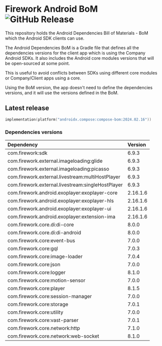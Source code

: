 # Firework Android BoM ![GitHub Release](https://img.shields.io/github/v/release/loopsocial/firework-android-bom?label=GitHub%20Release&color=%2399CC00)

This repository holds the Android Dependencies Bill of Materials - BoM which the Android SDK clients can use.

The Android Dependencies BoM is a Gradle file that defines all the dependencies versions for the client app which is using the Company Android SDKs.
It also includes the Android core modules versions that will be open-sourced at some point.

This is useful to avoid conflicts between SDKs using different core modules or Company/Client apps using a core.

Using the BoM version, the app doesn't need to define the dependencies versions, and it will use the versions defined in the BoM.

## Latest release

```kotlin
implementation(platform("androidx.compose:compose-bom:2024.02.16"))
```

### Dependencies versions

| Dependency                                        | Version  |
|:--------------------------------------------------|:---------|
| com.firework:sdk                                  | 6.9.3    |
| com.firework.external.imageloading:glide          | 6.9.3    |
| com.firework.external.imageloading:picasso        | 6.9.3    |
| com.firework.external.livestream:multiHostPlayer  | 6.9.3    |
| com.firework.external.livestream:singleHostPlayer | 6.9.3    |
| com.firework.android.exoplayer:exoplayer-core     | 2.16.1.6 |
| com.firework.android.exoplayer:exoplayer-hls      | 2.16.1.6 |
| com.firework.android.exoplayer:exoplayer-ui       | 2.16.1.6 |
| com.firework.android.exoplayer:extension-ima      | 2.16.1.6 |
| com.firework.core.di:di-core                      | 8.0.0    |
| com.firework.core.di:di-android                   | 8.0.0    |
| com.firework.core:event-bus                       | 7.0.0    |
| com.firework.core:gql                             | 7.0.3    |
| com.firework.core:image-loader                    | 7.0.4    |
| com.firework.core:json                            | 7.0.0    |
| com.firework.core:logger                          | 8.1.0    |
| com.firework.core:motion-sensor                   | 7.0.0    |
| com.firework.core:player                          | 8.1.5    |
| com.firework.core:session-manager                 | 7.0.0    |
| com.firework.core:storage                         | 7.0.1    |
| com.firework.core:utility                         | 7.0.0    |
| com.firework.core:vast-parser                     | 7.0.1    |
| com.firework.core.network:http                    | 7.1.0    |
| com.firework.core.network:web-socket              | 8.1.0    |
